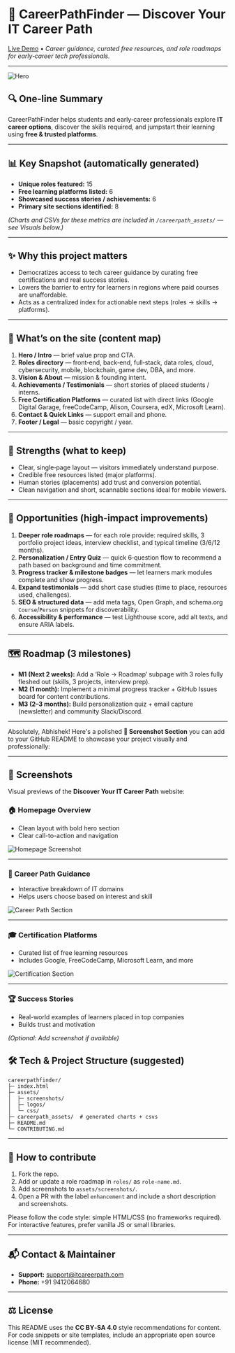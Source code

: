 # 🚀 CareerPathFinder — Discover Your IT Career Path

[Live Demo](https://abhishekmallick1122.github.io/Career_path/) • _Career guidance, curated free resources, and role roadmaps for early‑career tech professionals._

---

![Hero](./assets/cover.png)

## 🔍 One‑line Summary
CareerPathFinder helps students and early‑career professionals explore **IT career options**, discover the skills required, and jumpstart their learning using **free & trusted platforms**.

---

## 📊 Key Snapshot (automatically generated)
- **Unique roles featured:** 15
- **Free learning platforms listed:** 6
- **Showcased success stories / achievements:** 6
- **Primary site sections identified:** 8

*(Charts and CSVs for these metrics are included in `/careerpath_assets/` — see Visuals below.)*

---

## ✨ Why this project matters
- Democratizes access to tech career guidance by curating free certifications and real success stories.
- Lowers the barrier to entry for learners in regions where paid courses are unaffordable.
- Acts as a centralized index for actionable next steps (roles → skills → platforms).

---

## 🧭 What’s on the site (content map)
1. **Hero / Intro** — brief value prop and CTA.  
2. **Roles directory** — front‑end, back‑end, full‑stack, data roles, cloud, cybersecurity, mobile, blockchain, game dev, DBA, and more.  
3. **Vision & About** — mission & founding intent.  
4. **Achievements / Testimonials** — short stories of placed students / interns.  
5. **Free Certification Platforms** — curated list with direct links (Google Digital Garage, freeCodeCamp, Alison, Coursera, edX, Microsoft Learn).  
6. **Contact & Quick Links** — support email and phone.  
7. **Footer / Legal** — basic copyright / year.

---

## 🧾 Strengths (what to keep)
- Clear, single‑page layout — visitors immediately understand purpose.
- Credible free resources listed (major platforms).  
- Human stories (placements) add trust and conversion potential.  
- Clean navigation and short, scannable sections ideal for mobile viewers.

---

## 🔧 Opportunities (high‑impact improvements)
1. **Deeper role roadmaps** — for each role provide: required skills, 3 portfolio project ideas, interview checklist, and typical timeline (3/6/12 months).  
2. **Personalization / Entry Quiz** — quick 6‑question flow to recommend a path based on background and time commitment.  
3. **Progress tracker & milestone badges** — let learners mark modules complete and show progress.  
4. **Expand testimonials** — add short case studies (time to place, resources used, challenges).  
5. **SEO & structured data** — add meta tags, Open Graph, and schema.org `Course`/`Person` snippets for discoverability.  
6. **Accessibility & performance** — test Lighthouse score, add alt texts, and ensure ARIA labels.

---

## 🗺️ Roadmap (3 milestones)
- **M1 (Next 2 weeks):** Add a ‘Role → Roadmap’ subpage with 3 roles fully fleshed out (skills, 3 projects, interview prep).  
- **M2 (1 month):** Implement a minimal progress tracker + GitHub Issues board for content contributions.  
- **M3 (2–3 months):** Build personalization quiz + email capture (newsletter) and community Slack/Discord.

---



Absolutely, Abhishek! Here's a polished **📸 Screenshot Section** you can add to your GitHub README to showcase your project visually and professionally:

---

## 📸 Screenshots

Visual previews of the **Discover Your IT Career Path** website:

### 🏠 Homepage Overview
- Clean layout with bold hero section
- Clear call-to-action and navigation

![Homepage Screenshot](https://abhishekmallick1122.github.io/Career_path/screenshot/home.png)

---

### 🧭 Career Path Guidance
- Interactive breakdown of IT domains
- Helps users choose based on interest and skill

![Career Path Section](https://abhishekmallick1122.github.io/Career_path/certificate/map.png)

---

### 🎓 Certification Platforms
- Curated list of free learning resources
- Includes Google, FreeCodeCamp, Microsoft Learn, and more

![Certification Section](https://abhishekmallick1122.github.io/Career_path/certificate/certi.png)

---

### 🏆 Success Stories
- Real-world examples of learners placed in top companies
- Builds trust and motivation

*(Optional: Add screenshot if available)*



## 🛠 Tech & Project Structure (suggested)
```
careerpathfinder/
├─ index.html
├─ assets/
│  ├─ screenshots/
│  ├─ logos/
│  └─ css/
├─ careerpath_assets/  # generated charts + csvs
├─ README.md
└─ CONTRIBUTING.md
```

---

## 🤝 How to contribute
1. Fork the repo.  
2. Add or update a role roadmap in `roles/` as `role-name.md`.  
3. Add screenshots to `assets/screenshots/`.  
4. Open a PR with the label `enhancement` and include a short description and screenshots.

Please follow the code style: simple HTML/CSS (no frameworks required). For interactive features, prefer vanilla JS or small libraries.

---

## 📬 Contact & Maintainer
- **Support:** support@itcareerpath.com  
- **Phone:** +91 9412064680  

---

## ⚖️ License
This README uses the **CC BY‑SA 4.0** style recommendations for content. For code snippets or site templates, include an appropriate open source license (MIT recommended).



